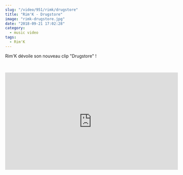 ```yaml
--- 
slug: "/video/951/rimk/drugstore"
title: "Rim'K - Drugstore"
image: "rimk-drugstore.jpg"
date: "2018-09-21 17:02:28"
category:
  - music video
tags:
  - Rim'K
---
```

<p>Rim'K dévoile son nouveau clip "Drugstore" !</p><br/><p><iframe width="560" height="315" src="https://www.youtube.com/embed/Xrpx8AHlpmI" frameborder="0" allow="autoplay; encrypted-media" allowfullscreen></iframe></p>